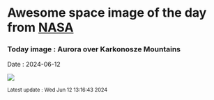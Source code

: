 
# Awesome space image of the day from [NASA](https://api.nasa.gov/)

### Today image : Aurora over Karkonosze Mountains
Date : 2024-06-12

![](https://apod.nasa.gov/apod/image/2406/AuroraKarkonosze_Koszela_1080.jpg)

<small>Latest update : Wed Jun 12 13:16:43 2024</small>
        